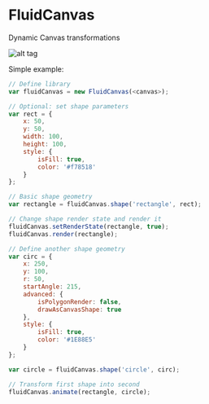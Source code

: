 # FluidCanvas
Dynamic Canvas transformations

![alt tag](FluidCanvas/assets/Transformations.gif)

Simple example:

```javascript
// Define library
var fluidCanvas = new FluidCanvas(<canvas>);
```

```javascript
// Optional: set shape parameters
var rect = {
    x: 50,
    y: 50,
    width: 100,
    height: 100,
    style: {
        isFill: true,
        color: '#f78518'
    }
};
```

```javascript
// Basic shape geometry
var rectangle = fluidCanvas.shape('rectangle', rect);
```

```javascript
// Change shape render state and render it
fluidCanvas.setRenderState(rectangle, true);
fluidCanvas.render(rectangle);
```

```javascript
// Define another shape geometry
var circ = {
    x: 250,
    y: 100,
    r: 50,
    startAngle: 215,
    advanced: {
        isPolygonRender: false,
        drawAsCanvasShape: true
    },
    style: {
        isFill: true,
        color: '#1E88E5'
    }
};

var circle = fluidCanvas.shape('circle', circ);
```

```javascript
// Transform first shape into second
fluidCanvas.animate(rectangle, circle);
```
